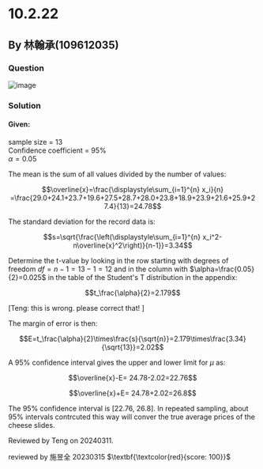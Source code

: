 # 10.2.22


## By 林翰承(109612035)

### Question
![image](https://github.com/kailin91814/202402_Stat/assets/162086593/1bdcdaae-21bc-45d6-b79d-cd1fd5673795)

### Solution
#### Given:
sample size = 13\
Confidence coefficient = 95%\
$\alpha=0.05$

The mean is the sum of all values divided by the number of values:

 $$\overline{x}=\frac{\displaystyle\sum_{i=1}^{n} x_i}{n} =\frac{29.0+24.1+23.7+19.6+27.5+28.7+28.0+23.8+18.9+23.9+21.6+25.9+27.4}{13}=24.78$$

 The standard deviation for the record data is:

$$s=\sqrt{\frac{\left(\displaystyle\sum_{i=1}^{n} x_i^2-n\overline{x}^2\right)}{n-1}}=3.34$$

Determine the t-value by looking in the row starting with degrees of freedom $df=n-1=13-1=12$ and in the column with $\alpha=\frac{0.05}{2}=0.025$ in the table of the Student's T distribution in the appendix:

$$t_\frac{\alpha}{2}=2.179$$

[Teng: this is wrong. please correct that! ]

The margin of error is then:

$$E=t_\frac{\alpha}{2}\times\frac{s}{\sqrt{n}}=2.179\times\frac{3.34}{\sqrt{13}}=2.02$$

A 95% confidence interval gives the upper and lower limit for $\mu$ as:

$$\overline{x}-E= 24.78-2.02=22.76$$

$$\overline{x}+E= 24.78+2.02=26.8$$

The 95\% confidence interval is [22.76, 26.8]. In repeated sampling, about 95\% intervals contrcuted this way will conver the true average prices of the cheese slides.

Reviewed by Teng on 20240311. 

reviewed by 施昱全 20230315 $\textbf{\textcolor{red}{score: 100}}$

